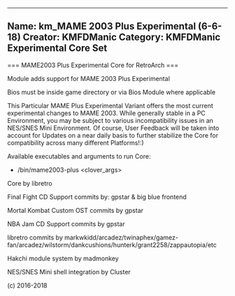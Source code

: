 -----------------------
Name: km_MAME 2003 Plus Experimental (6-6-18)
Creator: KMFDManic
Category: KMFDManic Experimental Core Set
-----------------------
=== MAME2003 Plus Experimental Core for RetroArch ===

Module adds support for MAME 2003 Plus Experimental

Bios must be inside game directory or via Bios Module where applicable

This Particular MAME Plus Experimental Variant offers the most current experimental
changes to MAME 2003. While generally stable in a PC Environment, you 
may be subject to various incompatibility issues in an NES/SNES Mini
Environment. Of course, User Feedback will be taken into account for Updates
on a near daily basis to further stabilize the Core for compatibility across
many different Platforms!:)    

Available executables and arguments to run Core:
- /bin/mame2003-plus <rom> <clover_args>

Core by libretro

Final Fight CD Support commits by:
gpstar & big blue frontend

Mortal Kombat Custom OST commits by gpstar

NBA Jam CD Support commits by gpstar

libretro commits by markwkidd/arcadez/twinaphex/gamez-fan/arcadez/wilstorm/dankcushions/hunterk/grant2258/zappautopia/etc

Hakchi module system by madmonkey

NES/SNES Mini shell integration by Cluster

(c) 2016-2018
